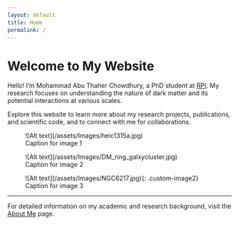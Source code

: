 ```yaml
---
layout: default
title: Home
permalink: /
---
```


# Welcome to My Website

Hello! I’m Mohammad Abu Thaher Chowdhury, a PhD student at [RPI](https://www.rpi.edu/). My research focuses on understanding the nature of dark matter and its potential interactions at various scales.

Explore this website to learn more about my research projects, publications, and scientific code, and to connect with me for collaborations.


<div class="image-gallery">
    <figure>
        ![Alt text](/assets/Images/heic1315a.jpg)
        <figcaption>Caption for image 1</figcaption>
    </figure>
    <figure>
        ![Alt text](/assets/Images/DM_ring_galxycluster.jpg)
        <figcaption>Caption for image 2</figcaption>
    </figure>
    <figure>
        ![Alt text](/assets/Images/NGC6217.jpg){: .custom-image2}
        <figcaption>Caption for image 3</figcaption>
    </figure>
</div>


---

For detailed information on my academic and research background, visit the [About Me](/about/) page.
